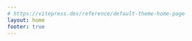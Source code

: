 ```yaml
---
# https://vitepress.dev/reference/default-theme-home-page
layout: home
footer: true 
---
```


<script setup lang="ts">
  import Home from './.vitepress/compnents/Home/index.vue'
</script>

<Home class="mt-4"/>
